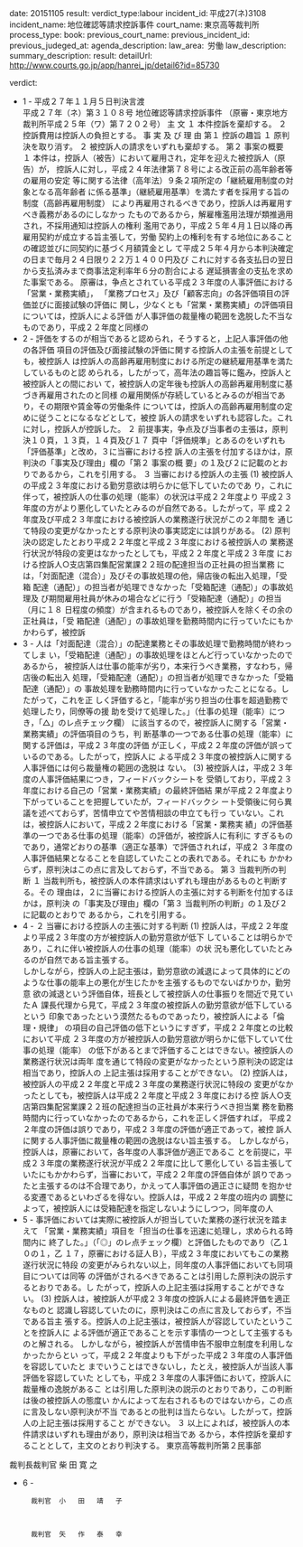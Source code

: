 
date: 20151105
result: 
verdict_type:labour
incident_id: 平成27(ネ)3108
incident_name: 地位確認等請求控訴事件
court_name: 東京高等裁判所
process_type:
book: 
previous_court_name:
previous_incident_id:
previous_judeged_at:
agenda_description: 
law_area:  労働
law_description: 
summary_description: 
result: 
detailUrl: http://www.courts.go.jp/app/hanrei_jp/detail6?id=85730

verdict:

 - 1 -
平成２７年１１月５日判決言渡  
平成２７年（ネ）第３１０８号 地位確認等請求控訴事件 
（原審・東京地方裁判所平成２５年（ワ）第７２０２号） 
           主        文 
１ 本件控訴を棄却する。 
２ 控訴費用は控訴人の負担とする。 
           事 実 及 び 理 由 
第１ 控訴の趣旨 
 １ 原判決を取り消す。 
２ 被控訴人の請求をいずれも棄却する。 
第２ 事案の概要 
 １ 本件は，控訴人（被告）において雇用され，定年を迎えた被控訴人（原告）が，
控訴人に対し，平成２４年法律第７８号による改正前の高年齢者等の雇用の安定
等に関する法律（高年法）９条２項所定の「継続雇用制度の対象となる高年齢者
に係る基準」（継続雇用基準）を満たす者を採用する旨の制度（高齢再雇用制度）
により再雇用されるべきであり，控訴人は再雇用すべき義務があるのにしなかっ
たものであるから，解雇権濫用法理が類推適用され，不採用通知は控訴人の権利
濫用であり，平成２５年４月１日以降の再雇用契約が成立する旨主張して，労働
契約上の権利を有する地位にあることの確認並びに同契約に基づく月額賃金とし
て平成２５年４月から本判決確定の日まで毎月２４日限り２２万１４００円及び
これに対する各支払日の翌日から支払済みまで商事法定利率年６分の割合による
遅延損害金の支払を求めた事案である。 
原審は，争点とされている平成２３年度の人事評価における「営業・業務実績」，
「業務プロセス」及び「顧客志向」の各評価項目の評価並びに面接試験の評価に
関し，少なくとも「営業・業務実績」の評価項目については，控訴人による評価
が人事評価の裁量権の範囲を逸脱した不当なものであり，平成２２年度と同様の
 - 2 -
評価をするのが相当であると認められ，そうすると，上記人事評価の他の各評価
項目の評価及び面接試験の評価に関する控訴人の主張を前提としても，被控訴人
は控訴人の高齢再雇用制度における所定の継続雇用基準を満たしているものと認
められる，したがって，高年法の趣旨等に鑑み，控訴人と被控訴人との間におい
て，被控訴人の定年後も控訴人の高齢再雇用制度に基づき再雇用されたのと同様
の雇用関係が存続しているとみるのが相当であり，その期限や賃金等の労働条件
については，控訴人の高齢再雇用制度の定めに従うことになるなどとして，被控
訴人の請求をいずれも認容した。これに対し，控訴人が控訴した。 
２ 前提事実，争点及び当事者の主張は，原判決１０頁，１３頁，１４頁及び１７
頁中「評価規準」とあるのをいずれも「評価基準」と改め，３に当審における控
訴人の主張を付加するほかは，原判決の「事実及び理由」欄の「第２ 事案の概
要」の１及び２に記載のとおりであるから，これを引用する。 
 ３ 当審における控訴人の主張 
  (1) 被控訴人の平成２３年度における勤労意欲は明らかに低下していたのであ
り，これに伴って，被控訴人の仕事の処理（能率）の状況は平成２２年度より
平成２３年度の方がより悪化していたとみるのが自然である。したがって，平
成２２年度及び平成２３年度における被控訴人の業務遂行状況がこの２年間を
通じて特段の変更がなかったとする原判決の事実認定には誤りがある。 
  (2) 原判決の認定したとおり平成２２年度と平成２３年度における被控訴人の
業務遂行状況が特段の変更はなかったとしても，平成２２年度と平成２３年度
における控訴人○支店第四集配営業課２２班の配達担当の正社員の担当業務
には，「対面配達（混合）」及びその事故処理の他，帰店後の転出入処理，「受箱
配達（通配）」の担当者が処理できなかった「受箱配達（通配）」の事故処理及
び期間雇用社員が休みの場合などに行う「受箱配達（通配）」の担当（月に１８
日程度の頻度）が含まれるものであり，被控訴人を除くその余の正社員は，「受
箱配達（通配）」の事故処理を勤務時間内に行っていたにもかかわらず，被控訴
 - 3 -
人は「対面配達（混合）」の配達業務とその事故処理で勤務時間が終わってしま
い，「受箱配達（通配）」の事故処理をほとんど行っていなかったのであるから，
被控訴人は仕事の能率が劣り，本来行うべき業務，すなわち，帰店後の転出入
処理，「受箱配達（通配）」の担当者が処理できなかった「受箱配達（通配）」の
事故処理を勤務時間内に行っていなかったことになる。したがって，これを正
しく評価すると，「能率が劣り担当の仕事を超過勤務で処理したり，同僚等の援
助を受けて処理した。」（仕事の処理（能率）につき，「△」のレ点チェック欄）
に該当するので，被控訴人に関する「営業・業務実績」の評価項目のうち，判
断基準の一つである仕事の処理（能率）に関する評価は，平成２３年度の評価
が正しく，平成２２年度の評価が誤っているのである。したがって，控訴人に
よる平成２３年度の被控訴人に関する人事評価には何ら裁量権の範囲の逸脱は
ない。 
  (3) 被控訴人は，平成２３年度の人事評価結果につき，フィードバックシートを
受領しており，平成２３年度における自己の「営業・業務実績」の最終評価結
果が平成２２年度より下がっていることを把握していたが，フィードバックシ
ート受領後に何ら異議を述べておらず，苦情申立てや苦情相談の申立ても行っ
ていない。これは，被控訴人において，平成２２年度における「営業・業務実
績」の評価基準の一つである仕事の処理（能率）の評価が，被控訴人に有利に
すぎるものであり，通常どおりの基準（適正な基準）で評価されれば，平成２
３年度の人事評価結果となることを自認していたことの表れである。それにも
かかわらず，原判決はこの点に言及しておらず，不当である。 
第３ 当裁判所の判断 
 １ 当裁判所も，被控訴人の本件請求はいずれも理由があるものと判断する。その
理由は，２に当審における控訴人の主張に対する判断を付加するほかは，原判決
の「事実及び理由」欄の「第３ 当裁判所の判断」の１及び２に記載のとおりで
あるから，これを引用する。 
 - 4 -
 ２ 当審における控訴人の主張に対する判断 
 (1) 控訴人は，平成２２年度より平成２３年度の方が被控訴人の勤労意欲が低下
していることは明らかであり，これに伴い被控訴人の仕事の処理（能率）の状
況も悪化していたとみるのが自然である旨主張する。  
しかしながら，控訴人の上記主張は，勤労意欲の減退によって具体的にどの
ような仕事の能率上の悪化が生じたかを主張するものでないばかりか，勤労意
欲の減退という評価自体，班長として被控訴人の仕事振りを間近で見ていたＡ
課長代理から見て，平成２３年度の被控訴人の勤労意欲が低下しているという
印象であったという漠然たるものであったり，被控訴人による「倫理・規律」
の項目の自己評価の低下というにすぎず，平成２２年度との比較において平成
２３年度の方が被控訴人の勤労意欲が明らかに低下していて仕事の処理（能率）
の低下があるとまで評価することはできない。被控訴人の業務遂行状況は両年
度を通じて特段の変更がなかったという原判決の認定は相当であり，控訴人の
上記主張は採用することができない。 
 (2) 控訴人は，被控訴人の平成２２年度と平成２３年度の業務遂行状況に特段の
変更がなかったとしても，被控訴人は平成２２年度と平成２３年度における控
訴人○支店第四集配営業課２２班の配達担当の正社員が本来行うべき担当業
務を勤務時間内に行っていなかったのであるから，これを正しく評価すれば，
平成２２年度の評価は誤りであり，平成２３年度の評価が適正であって，被控
訴人に関する人事評価に裁量権の範囲の逸脱はない旨主張する。 
   しかしながら，控訴人は，原審において，各年度の人事評価が適正であるこ
とを前提に，平成２３年度の業務遂行状況が平成２２年度に比して悪化してい
る旨主張していたにもかかわらず，当審において，平成２２年度の評価自体が
誤りであったと主張するのは不合理であり，かえって人事評価の適正さに疑問
を抱かせる変遷であるといわざるを得ない。控訴人は，平成２２年度の班内の
調整によって，被控訴人には受箱配達を指定しないようにしつつ，同年度の人
 - 5 -
事評価においては実際に被控訴人が担当していた業務の遂行状況を踏まえて
「営業・業務実績」項目を「担当の仕事を迅速に処理し，求められる時間内に
終了した。」（「◎」のレ点チェック欄）と評価したものであり（乙１０の１，乙
１７，原審における証人Ｂ），平成２３年度においてもこの業務遂行状況に特段
の変更がみられない以上，同年度の人事評価においても同項目については同等
の評価がされるべきであることは引用した原判決の説示するとおりである。し
たがって，控訴人の上記主張は採用することができない。 
  (3) 控訴人は，被控訴人が平成２３年度の控訴人による最終評価を適正なものと
認識し容認していたのに，原判決はこの点に言及しておらず，不当である旨主
張する。控訴人の上記主張は，被控訴人が容認していたということを控訴人に
よる評価が適正であることを示す事情の一つとして主張するものと解される。 
しかしながら，被控訴人が苦情申告不服申立制度を利用しなかったからとい
って，平成２２年度よりも下がった平成２３年度の人事評価を容認していたと
までいうことはできないし，たとえ，被控訴人が当該人事評価を容認していた
としても，平成２３年度の人事評価において，控訴人に裁量権の逸脱があるこ
とは引用した原判決の説示のとおりであり，この判断は後の被控訴人の態度い
かんによって左右されるものではないから，この点に言及しない原判決が不当
であるとの批判は当たらない。したがって，控訴人の上記主張は採用すること
ができない。 
３ 以上によれば，被控訴人の本件請求はいずれも理由があり，原判決は相当であ
るから，本件控訴を棄却することとして，主文のとおり判決する。 
    東京高等裁判所第２民事部 
  
 
裁判長裁判官  柴   田   寛   之 
 
 - 6 -
 
 
         裁判官  小   田   靖   子 
 
 
 
         裁判官  矢   作   泰   幸 
 

                    